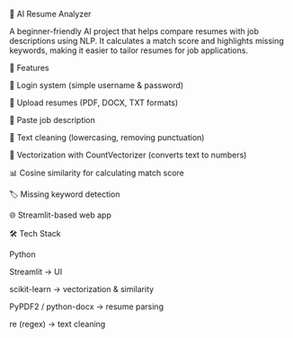 📄 AI Resume Analyzer

A beginner-friendly AI project that helps compare resumes with job descriptions using NLP.
It calculates a match score and highlights missing keywords, making it easier to tailor resumes for job applications.

🚀 Features

🔑 Login system (simple username & password)

📂 Upload resumes (PDF, DOCX, TXT formats)

📝 Paste job description

🧹 Text cleaning (lowercasing, removing punctuation)

🔢 Vectorization with CountVectorizer (converts text to numbers)

📊 Cosine similarity for calculating match score

🏷 Missing keyword detection

🌐 Streamlit-based web app

🛠 Tech Stack

Python

Streamlit → UI

scikit-learn → vectorization & similarity

PyPDF2 / python-docx → resume parsing

re (regex) → text cleaning

